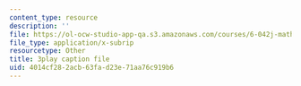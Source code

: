 ```yaml
---
content_type: resource
description: ''
file: https://ol-ocw-studio-app-qa.s3.amazonaws.com/courses/6-042j-mathematics-for-computer-science-spring-2015/4014cf282acb63fad23e71aa76c919b6_QKO_2WQkZ0k.srt
file_type: application/x-subrip
resourcetype: Other
title: 3play caption file
uid: 4014cf28-2acb-63fa-d23e-71aa76c919b6
---
```

